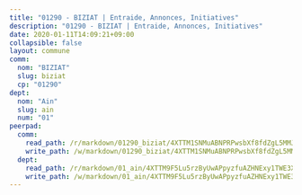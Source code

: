 ```yaml
---
title: "01290 - BIZIAT | Entraide, Annonces, Initiatives"
description: "01290 - BIZIAT | Entraide, Annonces, Initiatives"
date: 2020-01-11T14:09:21+09:00
collapsible: false
layout: commune
comm:
  nom: "BIZIAT"
  slug: biziat
  cp: "01290"
dept:
  nom: "Ain"
  slug: ain
  num: "01"
peerpad:
  comm:
    read_path: /r/markdown/01290_biziat/4XTTM1SNMuABNPRPwsbXf8fdZgL5MMJKqZrZJ684H7BBNkYVx
    write_path: /w/markdown/01290_biziat/4XTTM1SNMuABNPRPwsbXf8fdZgL5MMJKqZrZJ684H7BBNkYVx-K3TgUqdrWjnESuZwVMGBA4TLTqZk5AfbETuB3wrZHJEcUkYe61Posp1uJ7VogLW7XrkposiFygk7bR6xVkNmBmU9QMWLYTB6WNwCR5AdjX8xwc3byaACwAkU2rPieqwrTSEmMRvJ
  dept:
    read_path: /r/markdown/01_ain/4XTTM9F5Lu5rzByUwAPpyzfuAZHNExy1TWE3X3wiTrPFfiAJr
    write_path: /w/markdown/01_ain/4XTTM9F5Lu5rzByUwAPpyzfuAZHNExy1TWE3X3wiTrPFfiAJr-K3TgUnxzeFoJA4CB58vXNvKXURJneTNZHUsypAQGicGiZu7AS2sPbjspGpj7s3MmMv58YhkLaSUMQMHaiKAfoMv6wF36Urxbqqh8MmnXpnKkbVhnAishABEkMRAiyAt8GGJ1Jer2
---
```


